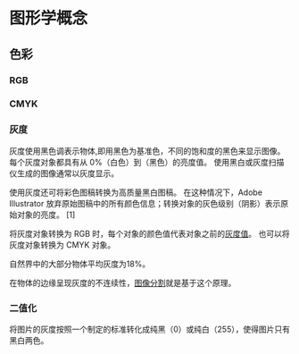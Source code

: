 # 图形学概念

## 色彩

### RGB

### CMYK

 ### 灰度

灰度使用黑色调表示物体,即用黑色为基准色，不同的饱和度的黑色来显示图像。 每个灰度对象都具有从 0%（白色）到（黑色）的亮度值。 使用黑白或灰度扫描仪生成的图像通常以灰度显示。

使用灰度还可将彩色图稿转换为高质量黑白图稿。 在这种情况下，Adobe Illustrator 放弃原始图稿中的所有颜色信息；转换对象的灰色级别（阴影）表示原始对象的亮度。 [1] 

将灰度对象转换为 RGB 时，每个对象的颜色值代表对象之前的[灰度值](https://baike.baidu.com/item/%E7%81%B0%E5%BA%A6%E5%80%BC)。 也可以将灰度对象转换为 CMYK 对象。

自然界中的大部分物体平均灰度为18%。

在物体的边缘呈现灰度的不连续性，[图像分割](https://baike.baidu.com/item/%E5%9B%BE%E5%83%8F%E5%88%86%E5%89%B2)就是基于这个原理。

### 二值化

将图片的灰度按照一个制定的标准转化成纯黑（0）或纯白（255），使得图片只有黑白两色。